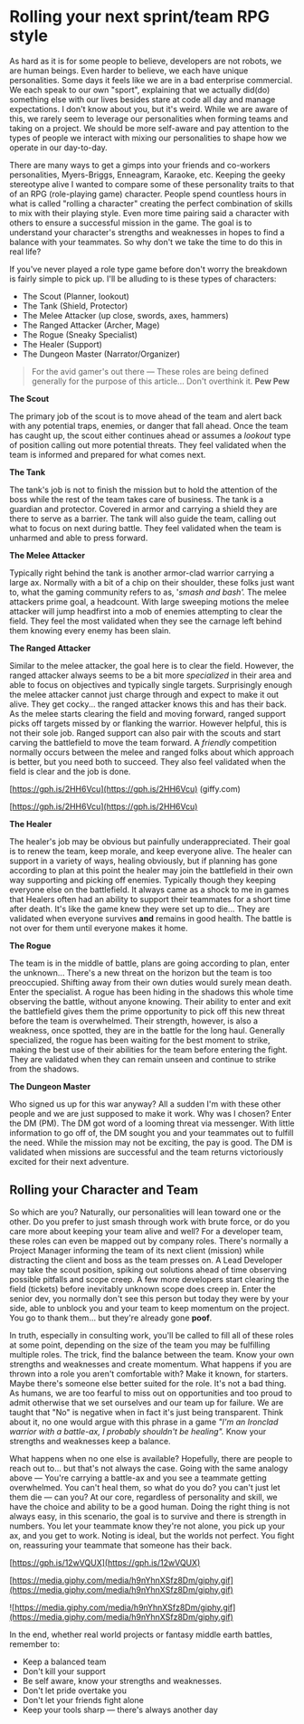 # Rolling your next sprint/team RPG style

As hard as it is for some people to believe, developers are not robots, we are human beings. Even harder to believe, we each have unique personalities. Some days it feels like we are in a bad enterprise commercial. We each speak to our own "sport", explaining that we actually did(do) something else with our lives besides stare at code all day and manage expectations. I don't know about you, but it's weird. While we are aware of this, we rarely seem to leverage our personalities when forming teams and taking on a project. We should be more self-aware and pay attention to the types of people we interact with mixing our personalities to shape how we operate in our day-to-day. 

There are many ways to get a gimps into your friends and co-workers personalities, Myers-Briggs, Enneagram, Karaoke, etc. Keeping the geeky stereotype alive I wanted to compare some of these personality traits to that of an RPG (role-playing game) character. People spend countless hours in what is called "rolling a character" creating the perfect combination of skills to mix with their playing style. Even more time pairing said a character with others to ensure a successful mission in the game. The goal is to understand your character's strengths and weaknesses in hopes to find a balance with your teammates. So why don't we take the time to do this in real life? 

If you've never played a role type game before don't worry the breakdown is fairly simple to pick up. I'll be alluding to is these types of characters: 

- The Scout (Planner, lookout)
- The Tank (Shield, Protector)
- The Melee Attacker (up close, swords, axes, hammers)
- The Ranged Attacker (Archer, Mage)
- The Rogue (Sneaky Specialist)
- The Healer (Support)
- The Dungeon Master (Narrator/Organizer)

> For the avid gamer's out there — These roles are being defined generally for the purpose of this article... Don't overthink it. **Pew Pew**
> 

**The Scout**

The primary job of the scout is to move ahead of the team and alert back with any potential traps, enemies, or danger that fall ahead. Once the team has caught up, the scout either continues ahead or assumes a *lookout* type of position calling out more potential threats. They feel validated when the team is informed and prepared for what comes next. 

**The Tank**

The tank's job is not to finish the mission but to hold the attention of the boss while the rest of the team takes care of business. The tank is a guardian and protector. Covered in armor and carrying a shield they are there to serve as a barrier. The tank will also guide the team, calling out what to focus on next during battle. They feel validated when the team is unharmed and able to press forward. 

**The Melee Attacker**

Typically right behind the tank is another armor-clad warrior carrying a large ax. Normally with a bit of a chip on their shoulder, these folks just want to, what the gaming community refers to as, '*smash and bash'.* The melee attackers prime goal, a headcount. With large sweeping motions the melee attacker will jump headfirst into a mob of enemies attempting to clear the field. They feel the most validated when they see the carnage left behind them knowing every enemy has been slain. 

**The Ranged Attacker**

Similar to the melee attacker, the goal here is to clear the field. However, the ranged attacker always seems to be a bit more *specialized* in their area and able to focus on objectives and typically single targets. Surprisingly enough the melee attacker cannot just charge through and expect to make it out alive. They get cocky... the ranged attacker knows this and has their back. As the melee starts clearing the field and moving forward, ranged support picks off targets missed by or flanking the warrior. However helpful, this is not their sole job. Ranged support can also pair with the scouts and start carving the battlefield to move the team forward. A *friendly* competition normally occurs between the melee and ranged folks about which approach is better, but you need both to succeed. They also feel validated when the field is clear and the job is done. 

[https://gph.is/2HH6Vcu](https://gph.is/2HH6Vcu) (giffy.com)

[https://gph.is/2HH6Vcu](https://gph.is/2HH6Vcu)

**The Healer** 

The healer's job may be obvious but painfully underappreciated. Their goal is to renew the team, keep morale, and keep everyone alive. The healer can support in a variety of ways, healing obviously, but if planning has gone according to plan at this point the healer may join the battlefield in their own way supporting and picking off enemies. Typically though they keeping everyone else on the battlefield. It always came as a shock to me in games that Healers often had an ability to support their teammates for a short time after death. It's like the game knew they were set up to die... They are validated when everyone survives **and** remains in good health. The battle is not over for them until everyone makes it home. 

**The Rogue**

The team is in the middle of battle, plans are going according to plan, enter the unknown...  There's a new threat on the horizon but the team is too preoccupied. Shifting away from their own duties would surely mean death. Enter the specialist. A rogue has been hiding in the shadows this whole time observing the battle, without anyone knowing. Their ability to enter and exit the battlefield gives them the prime opportunity to pick off this new threat before the team is overwhelmed. Their strength, however, is also a weakness, once spotted, they are in the battle for the long haul. Generally specialized, the rogue has been waiting for the best moment to strike, making the best use of their abilities for the team before entering the fight. They are validated when they can remain unseen and continue to strike from the shadows. 

**The Dungeon Master** 

Who signed us up for this war anyway? All a sudden I'm with these other people and we are just supposed to make it work. Why was I chosen? Enter the DM (PM). The DM got word of a looming threat via messenger. With little information to go off of, the DM sought you and your teammates out to fulfill the need. While the mission may not be exciting, the pay is good. The DM is validated when missions are successful and the team returns victoriously excited for their next adventure. 

## Rolling your Character and Team

So which are you? Naturally, our personalities will lean toward one or the other. Do you prefer to just smash through work with brute force, or do you care more about keeping your team alive and well? For a developer team, these roles can even be mapped out by company roles. There's normally a Project Manager informing the team of its next client (mission) while distracting the client and boss as the team presses on. A Lead Developer may take the scout position, spiking out solutions ahead of time observing possible pitfalls and scope creep. A few more developers start clearing the field (tickets) before inevitably unknown scope does creep in. Enter the senior dev, you normally don't see this person but today they were by your side, able to unblock you and your team to keep momentum on the project. You go to thank them... but they're already gone **poof**. 

In truth, especially in consulting work, you'll be called to fill all of these roles at some point, depending on the size of the team you may be fulfilling multiple roles. The trick, find the balance between the team. Know your own strengths and weaknesses and create momentum. What happens if you are thrown into a role you aren't comfortable with? Make it known, for starters. Maybe there's someone else better suited for the role. It's not a bad thing. As humans, we are too fearful to miss out on opportunities and too proud to admit otherwise that we set ourselves and our team up for failure. We are taught that "No" is negative when in fact it's just being transparent. Think about it, no one would argue with this phrase in a game *"I'm an Ironclad warrior with a battle-ax, I probably shouldn't be healing".* Know your strengths and weaknesses keep a balance. 

What happens when no one else is available? Hopefully, there are people to reach out to... but that's not always the case. Going with the same analogy above — You're carrying a battle-ax and you see a teammate getting overwhelmed. You can't heal them, so what do you do? you can't just let them die — can you? At our core, regardless of personality and skill, we have the choice and ability to be a good human. Doing the right thing is not always easy, in this scenario, the goal is to survive and there is strength in numbers. You let your teammate know they're not alone, you pick up your ax, and you get to work. Noting is ideal, but the worlds not perfect. You fight on, reassuring your teammate that someone has their back.

[https://gph.is/12wVQUX](https://gph.is/12wVQUX)

[https://media.giphy.com/media/h9nYhnXSfz8Dm/giphy.gif](https://media.giphy.com/media/h9nYhnXSfz8Dm/giphy.gif)

![https://media.giphy.com/media/h9nYhnXSfz8Dm/giphy.gif](https://media.giphy.com/media/h9nYhnXSfz8Dm/giphy.gif)

In the end, whether real world projects or fantasy middle earth battles, remember to: 

- Keep a balanced team
- Don't kill your support
- Be self aware, know your strengths and weaknesses.
- Don't let pride overtake you
- Don't let your friends fight alone
- Keep your tools sharp — there's always another day